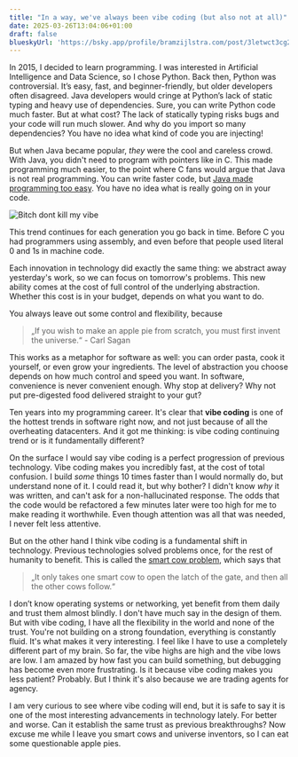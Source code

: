 ```yaml
---
title: "In a way, we've always been vibe coding (but also not at all)"
date: 2025-03-26T13:04:06+01:00
draft: false
blueskyUrl: 'https://bsky.app/profile/bramzijlstra.com/post/3letwct3cg225'
---
```


In 2015, I decided to learn programming. I was interested in Artificial Intelligence and Data Science, so I chose Python. Back then, Python was controversial. It’s easy, fast, and beginner-friendly, but older developers often disagreed. Java developers would cringe at Python’s lack of static typing and heavy use of dependencies. Sure, you can write Python code much faster. But at what cost?
The lack of statically typing risks bugs and your code will run much slower. And why do you import so many dependencies? You have no idea what kind of code you are injecting!

But when Java became popular, *they* were the cool and careless crowd. With Java, you didn't
need to program with pointers like in C. This made programming much easier, to the point where C fans would argue that Java is not real programming. You can write faster code,
but [Java made programming too easy](https://www.joelonsoftware.com/2005/12/29/the-perils-of-javaschools-2/). You have no idea what is really going on in your code.

![Bitch dont kill my vibe](/images/weve-always-been-vibe-coding/vibe_killer.jpg)


This trend continues for each generation you go back in time. Before C you had programmers using assembly, and even before that people used literal 0 and 1s in machine code.

Each innovation in technology did exactly the same thing: we abstract away yesterday's work, so we can focus on tomorrow's problems. 
This new ability comes at the cost of full control of the underlying abstraction. Whether this cost
is in your budget, depends on what you want to do. 

You always leave out some control and flexibility, because
> „If you wish to make an apple pie from scratch, you must first invent the universe.“ - Carl Sagan

This works as a metaphor for software as well: you can order pasta, cook it yourself, or even grow your ingredients. The level of abstraction you choose depends on how much control and speed you want.
In software, convenience is never convenient enough. Why stop at delivery? Why not put pre-digested food delivered straight to your gut?

Ten years into my programming career. It's clear that **vibe coding** is one of the hottest trends in software right now, and not just because of all the overheating datacenters. And it got me  thinking: is vibe coding continuing trend or is it fundamentally different?

On the surface I would say vibe coding is a perfect progression of previous technology. Vibe coding makes you incredibly fast, at the cost of total confusion. I build *some* things 10 times faster than I would normally do, but understand none of it.
I could read it, but why bother? I didn't know *why* it was written, and can't ask for a non-hallucinated response. The odds that the code would be refactored a few minutes later were too high for me to make reading it worthwhile.
Even though attention was all that was needed, I never felt less attentive.


But on the other hand I think vibe coding is a fundamental shift in technology. Previous technologies solved problems once, for the rest of humanity to benefit. This is called the [smart cow problem](https://en.wikipedia.org/wiki/Smart_cow_problem), which says that
> „It only takes one smart cow to open the latch of the gate, and then all the other cows follow.“

I don’t know operating systems or networking, yet benefit from them daily and trust them almost blindly. I don't have much say in the design of them. But with vibe coding, I have all the flexibility in the world and none of the trust. You're not building on a strong foundation, everything is constantly fluid. It's what makes it very interesting. I feel like I have to use a completely different part of my brain. So far, the vibe highs are high and the vibe lows are low. I am amazed by how fast you can build something, but debugging has become even more frustrating. Is it because vibe coding makes you less patient? Probably. But I think it's also because we are trading agents for agency.

I am very curious to see where vibe coding will end, but it is safe to say it is one of the most interesting advancements in technology lately. For better and worse. Can it establish the same trust as previous breakthroughs?
Now excuse me while I leave you smart cows and universe inventors, so I can eat some questionable apple pies.